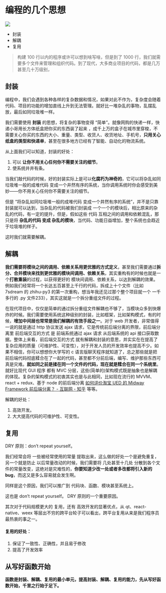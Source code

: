 # 编程的几个思想

![](http://7xkpdt.com1.z0.glb.clouddn.com/142c29916dcec7a38fdcfa1a7413ccb0.png)
- 封装
- 解耦
- 复用

> 构建 100 行以内的程序或许可以想到啥写啥，但是到了 1000 行，我们就需要多个文件来管理和组织代码。到了现代，大多商业项目的代码，都是几万甚至几十万级别，

## 封装
编程中，我们会遇到各种各样的复杂数据和情况，如果对此不作为，复杂度会随着代码、项目的功能的增加直线上升到无法管理。就好比一堆杂乱的事物，乱摆乱放，最后如同垃圾堆一样。

我们需要使用 **封装** 的思想，将复杂的事物变得 “简单”。就像网购的快递一样，快递小哥用长方体纸盒把你买的东西装了起来 ，成千上万的盒子在城市里穿梭，不需要关心你买的东西的大小、重量、类型、收货人、收货地址、手机号，**只用关心纸盒的类型和快递单**，甚至在很多地方已经有了智能、自动化的物流系统。

从上面我们可以知道，封装的好处：
1. 可以 **让你不用关心任何你不需要关注的细节**。
2. 使系统井井有条。

当我们敲代码的时候，好的封装实际上是可以**化腐朽为神奇的**，它可以将杂乱如同垃圾堆一般的成堆代码 变成一个井然有序的系统，当你调用系统时你会感受到美妙——你不用关心任何你不需要关注的细节。

但是 “将杂乱如同垃圾堆一般的成堆代码 变成一个井然有序的系统”，并不是只靠封装就可以达到，当杂乱的代码被我们封装成 一个一个的模块后，相比原来的杂乱的代码，有一定的提升，但是，假如这些 代码 互相之间的调用和依赖混乱，那只是将 **杂乱的代码 变成 杂乱的模块**，当代码、功能日益增加，整个系统也会趋近于垃圾堆的样子。

这时我们就需要解耦。

## 解耦

**我们需要将模块之间的调用、依赖关系用更优雅的方式定义**，甚至我们需要通过**拆分、合并模块来找到更优雅的模块间调用、依赖关系**，其实重构有的时候也就是一个**打散重装**的过程，以获得更好的 模块间调用、依赖关系，以达到解耦的效果。例如我们经常将一个长达五百甚至上千行的代码，拆成上十个文件（比如7sdream 的 zhihu-py3 的第一次重构，想当年我还见过那个整个项目就一个 一千多行的 .py 文件233），其实这就是一个拆分重组文件的过程。

在现代项目中，仅仅是简单的通过拆分重组文件解耦也不够了，当模块众多到快爆炸的时候。我们需要使用系统这种级别的封装，比如框架，比如架构模式，有的时候，**增加中间层也常常是我们解耦的有效手段之一**。对于 web 开发者，非常值得一说的就是通过 http 协议发送 ajax 请求，它是传统前后端分离的界限，前后端分离里 前后端交互的方式 是 前端系统通过 ajax 请求 从后端系统的 api 接口获取数据。整体上来看，前后端交互的方式 就有解耦和封装的意思，并实实在在提高了复杂应用的质量（可维护性、可变性），对于开发人员的开发效率也提高不少。如果不相信，你可以想想你大学写的 c 语言版聊天程序就知道了，总之那些就是把前后端代码彻底糅合在了一起的代码，甚至都不分前后端，编写、维护那些东西可真是灾难。**就如同之前是揉在同一个文件的代码，现在就是糅合在同一个系统里**。就好比现代 GUI 程序 都有 MVC 分层，这些(简单的)架构模式既是抽象也是解耦的体现。复杂的架构模式的初衷其实也是与此相同，比如现在流行的 MVVM、react + redux、基于 node 的前后端分离 [如何评价淘宝 UED 的 Midway Framework 前后端分离？ - 互联网 - 知乎](https://www.zhihu.com/question/23512853) 等等。

解耦的好处：
1. 高效开发。
2. 大大提高代码的可维护性、可变性。

## 复用
DRY 原则：don’t repeat yourself。

我们经常会将 一些被经常使用的常量 提取出来，这么做的好处一个是避免重复，另一个就是防止 以后常量改动的时候，我们需要将 几处甚至十几处 分散到各个文件的常量改变，这绝对是灾难性的，**你要知道少改一处或者多改都将引入新的 bug**，而这又是多么容易就会发生啊。

同样是这个原因，我们可以推广到 代码块、函数、模块甚至系统上。

这也是 don’t repeat yourself。 DRY 原则的一个重要原因。

其次对于代码规模更大的 复用，还有 高效开发的显著优点，从 qt、react-native、weex 等层出不穷的跨平台轮子可以看出，跨平台复用从来是我们程序员最热衷的事之一。

#### 复用的好处：
1. 保证了一致性、正确性，并且易于修改
2. 提高了开发效率

## 从写好函数开始
**函数是封装、解耦、复用的最小单元，提高封装、解耦、复用的能力，先从写好函数开始，千里之行始于足下。**
